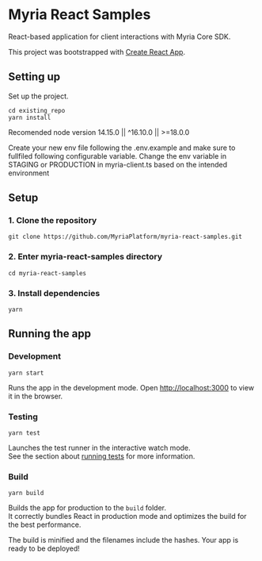 # Myria React Samples

React-based application for client interactions with Myria Core SDK.

This project was bootstrapped with [Create React App](https://github.com/facebook/create-react-app).
## Setting up
Set up the project.

```
cd existing_repo
yarn install
```
Recomended node version 14.15.0 || ^16.10.0 || >=18.0.0

Create your new env file following the .env.example and make sure to fullfiled following configurable variable.
Change the env variable in STAGING or PRODUCTION in myria-client.ts based on the intended environment

## Setup

### 1. Clone the repository

```
git clone https://github.com/MyriaPlatform/myria-react-samples.git
```

### 2. Enter myria-react-samples directory

```
cd myria-react-samples
```

### 3. Install dependencies
```
yarn
```

## Running the app

### Development

```
yarn start
```

Runs the app in the development mode.
Open [http://localhost:3000](http://localhost:3000) to view it in the browser.

### Testing

```
yarn test
```

Launches the test runner in the interactive watch mode.\
See the section about [running tests](https://facebook.github.io/create-react-app/docs/running-tests) for more information.

### Build

`yarn build`

Builds the app for production to the `build` folder.\
It correctly bundles React in production mode and optimizes the build for the best performance.

The build is minified and the filenames include the hashes.
Your app is ready to be deployed!
